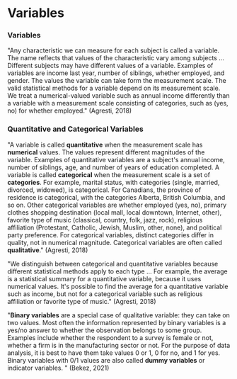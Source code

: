# Variables

### Variables

"Any characteristic we can measure for each subject is called a variable. The name reflects that values of the characteristic vary among subjects ... Different subjects may have different values of a variable. Examples of variables are income last year, number of siblings, whether employed, and gender. The values the variable can take form the measurement scale. The valid statistical methods for a variable depend on its measurement scale. We treat a numerical-valued variable such as annual income differently than a variable with a measurement scale consisting of categories, such as (yes, no) for whether employed." (Agresti, 2018)

### Quantitative and Categorical Variables

"A variable is called **quantitative** when the measurement scale has **numerical** values. The values represent different magnitudes of the variable. Examples of quantitative variables are a subject's annual income, number of siblings, age, and number of years of education completed. A variable is called **categorical** when the measurement scale is a set of **categories**. For example, marital status, with categories (single, married, divorced, widowed), is categorical. For Canadians, the province of residence is categorical, with the categories Alberta, British Columbia, and so on. Other categorical variables are whether employed (yes, no), primary clothes shopping destination (local mall, local downtown, Internet, other), favorite type of music (classical, country, folk, jazz, rock), religious affiliation (Protestant, Catholic, Jewish, Muslim, other, none), and political party preference. For categorical variables, distinct categories differ in quality, not in numerical magnitude. Categorical variables are often called **qualitative**." (Agresti, 2018)&#x20;

"We distinguish between categorical and quantitative variables because different statistical methods apply to each type ... For example, the average is a statistical summary for a quantitative variable, because it uses numerical values. It's possible to find the average for a quantitative variable such as income, but not for a categorical variable such as religious affiliation or favorite type of music." (Agresti, 2018)

"**Binary variables** are a special case of qualitative variable: they can take on two values. Most often the information represented by binary variables is a yes/no answer to whether the observation belongs to some group. Examples include whether the respondent to a survey is female or not, whether a firm is in the manufacturing sector or not. For the purpose of data analysis, it is best to have them take values 0 or 1, 0 for no, and 1 for yes. Binary variables with 0/1 values are also called **dummy variables** or indicator variables. " (Bekez, 2021)


